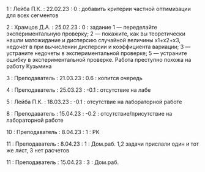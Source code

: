 1 : Лейба П.К. : 22.02.23 : 0 : добавить критерии частной оптимизации для всех сегментов

2 : Храмцов Д.А. : 25.02.23 : 0 : задание 1 — переделайте экспериментальную проверку; 2 — покажите, как вы теоретически нашли матожидание и дисперсию случайной величины x1+x2+x3, недочет в при вычислении дисперсии и коэффициента вариации; 3 — устраните недочеты в экспериментальной проверке; 5 — устраните ошибку в экспериментальной проверке. Работа преступно похожа на работу Кузьмина

3 : Преподаватель : 21.03.23 : 0.6 : копится очередь

4 : Преподаватель : 25.03.23 : -0.1 : отсутствие на лабе

5 : Лейба П.К. : 18.03.23 : -0.1 : отсутствие на лабораторной работе

8 : Преподаватель : 15.04.23 : -0.2 : отсутствие/присутствие на лабораторной работе

10 : Преподаватель : 8.04.23 : 1 : РК

11 : Преподаватель : 8.04.23 : 1 : Дом.раб. 1,2 задачи прислали один и тот же лист, 3 нет расчетов

11 : Преподаватель : 15.04.23 : 3 : Дом.раб.



